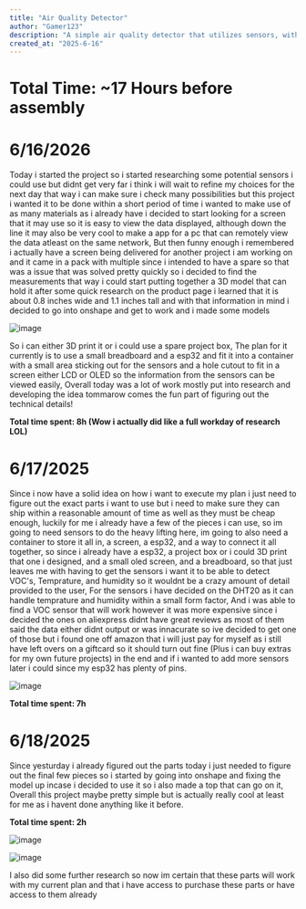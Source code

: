 ```yaml
---
title: "Air Quality Detector"
author: "Gamer123"
description: "A simple air quality detector that utilizes sensors, with a esp32 at the heart! This device can be helpful for monitoring indoor temprature and humidity along with VOC's"
created_at: "2025-6-16"
---
```


# Total Time: ~17 Hours before assembly

# 6/16/2026

Today i started the project so i started researching some potential sensors i could use but didnt get very far i think i will wait to refine my choices for the next day that way i can make sure i check many possibilities but this project i wanted it to be done within a short period of time i wanted to make use of as many materials as i already have i decided to start looking for a screen that it may use so it is easy to view the data displayed, although down the line it may also be very cool to make a app for a pc that can remotely view the data atleast on the same network, But then funny enough i remembered i actually have a screen being delivered for another project i am working on and it came in a pack with multiple since i intended to have a spare so that was a issue that was solved pretty quickly so i decided to find the measurements that way i could start putting together a 3D model that can hold it after some quick research on the product page i learned that it is about 0.8 inches wide and 1.1 inches tall and with that information in mind i decided to go into onshape and get to work and i made some models 

![image](https://github.com/user-attachments/assets/bfca8051-3239-42b2-b99d-be1ba4bae06b)

So i can either 3D print it or i could use a spare project box, The plan for it currently is to use a small breadboard and a esp32 and fit it into a container with a small area sticking out for the sensors and a hole cutout to fit in a screen either LCD or OLED so the information from the sensors can be viewed easily, Overall today was a lot of work mostly put into research and developing the idea tommarow comes the fun part of figuring out the technical details!

**Total time spent: 8h (Wow i actually did like a full workday of research LOL)**

# 6/17/2025

Since i now have a solid idea on how i want to execute my plan i just need to figure out the exact parts i want to use but i need to make sure they can ship within a reasonable amount of time as well as they must be cheap enough, luckily for me i already have a few of the pieces i can use, so im going to need sensors to do the heavy lifting here, im going to also need a container to store it all in, a screen, a esp32, and a way to connect it all together, so since i already have a esp32, a project box or i could 3D print that one i designed, and a small oled screen, and a breadboard, so that just leaves me with having to get the sensors i want it to be able to detect VOC's, Temprature, and humidity so it wouldnt be a crazy amount of detail provided to the user, For the sensors i have decided on the DHT20 as it can handle temprature and humidity within a small form factor, And i was able to find a VOC sensor that will work however it was more expensive since i decided the ones on aliexpress didnt have great reviews as most of them said the data either didnt output or was innacurate so ive decided to get one of those but i found one off amazon that i will just pay for myself as i still have left overs on a giftcard so it should turn out fine (Plus i can buy extras for my own future projects) in the end and if i wanted to add more sensors later i could since my esp32 has plenty of pins.

![image](https://github.com/user-attachments/assets/faea2de0-c9f1-46a6-a8b5-b423a4d959c4)

**Total time spent: 7h**

# 6/18/2025

Since yesturday i already figured out the parts today i just needed to figure out the final few pieces so i started by going into onshape and fixing the model up incase i decided to use it so i also made a top that can go on it, Overall this project maybe pretty simple but is actually really cool at least for me as i havent done anything like it before.

**Total time spent: 2h**

![image](https://github.com/user-attachments/assets/e18e3760-6526-44d9-a920-bb96d939364b)

![image](https://github.com/user-attachments/assets/de9fa055-5770-40eb-876c-231b20ef1a1e)

I also did some further research so now im certain that these parts will work with my current plan and that i have access to purchase these parts or have access to them already
